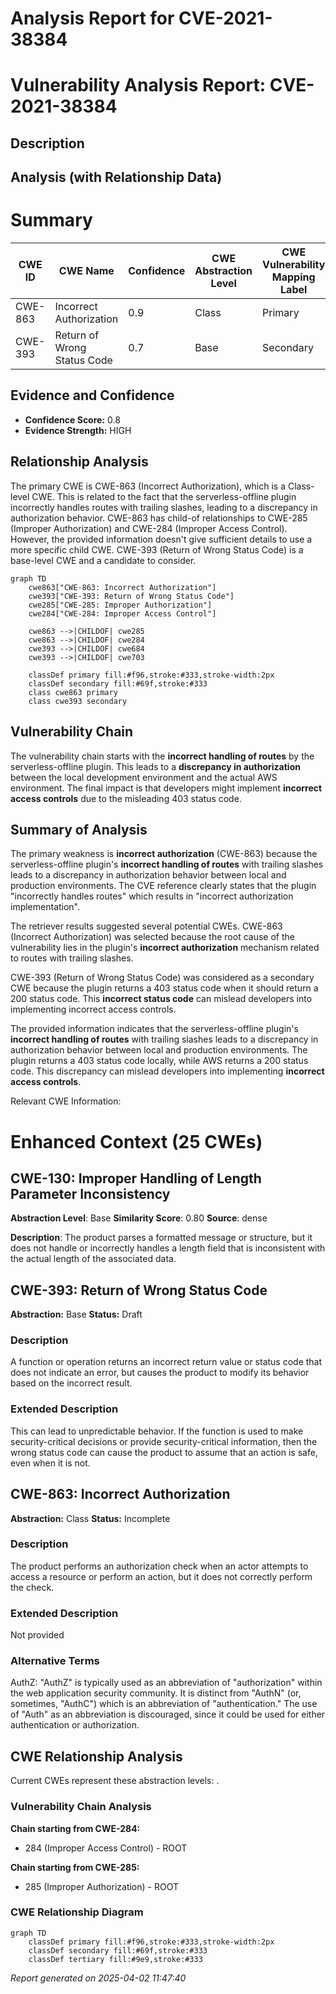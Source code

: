 # Analysis Report for CVE-2021-38384

# Vulnerability Analysis Report: CVE-2021-38384

## Description



## Analysis (with Relationship Data)

# Summary
| CWE ID | CWE Name | Confidence | CWE Abstraction Level | CWE Vulnerability Mapping Label | CWE-Vulnerability Mapping Notes |
|---|---|---|---|---|---|
| CWE-863 | Incorrect Authorization | 0.9 | Class | Primary | Allowed-with-Review |
| CWE-393 | Return of Wrong Status Code | 0.7 | Base | Secondary | Allowed |

## Evidence and Confidence

*   **Confidence Score:** 0.8
*   **Evidence Strength:** HIGH

## Relationship Analysis
The primary CWE is CWE-863 (Incorrect Authorization), which is a Class-level CWE. This is related to the fact that the serverless-offline plugin incorrectly handles routes with trailing slashes, leading to a discrepancy in authorization behavior. CWE-863 has child-of relationships to CWE-285 (Improper Authorization) and CWE-284 (Improper Access Control). However, the provided information doesn't give sufficient details to use a more specific child CWE. CWE-393 (Return of Wrong Status Code) is a base-level CWE and a candidate to consider.

```mermaid
graph TD
    cwe863["CWE-863: Incorrect Authorization"]
    cwe393["CWE-393: Return of Wrong Status Code"]
    cwe285["CWE-285: Improper Authorization"]
    cwe284["CWE-284: Improper Access Control"]

    cwe863 -->|CHILDOF| cwe285
    cwe863 -->|CHILDOF| cwe284
    cwe393 -->|CHILDOF| cwe684
    cwe393 -->|CHILDOF| cwe703

    classDef primary fill:#f96,stroke:#333,stroke-width:2px
    classDef secondary fill:#69f,stroke:#333
    class cwe863 primary
    class cwe393 secondary
```

## Vulnerability Chain
The vulnerability chain starts with the **incorrect handling of routes** by the serverless-offline plugin. This leads to a **discrepancy in authorization** between the local development environment and the actual AWS environment. The final impact is that developers might implement **incorrect access controls** due to the misleading 403 status code.

## Summary of Analysis
The primary weakness is **incorrect authorization** (CWE-863) because the serverless-offline plugin's **incorrect handling of routes** with trailing slashes leads to a discrepancy in authorization behavior between local and production environments. The CVE reference clearly states that the plugin "incorrectly handles routes" which results in "incorrect authorization implementation".

The retriever results suggested several potential CWEs. CWE-863 (Incorrect Authorization) was selected because the root cause of the vulnerability lies in the plugin's **incorrect authorization** mechanism related to routes with trailing slashes.

CWE-393 (Return of Wrong Status Code) was considered as a secondary CWE because the plugin returns a 403 status code when it should return a 200 status code. This **incorrect status code** can mislead developers into implementing incorrect access controls.

The provided information indicates that the serverless-offline plugin's **incorrect handling of routes** with trailing slashes leads to a discrepancy in authorization behavior between local and production environments. The plugin returns a 403 status code locally, while AWS returns a 200 status code. This discrepancy can mislead developers into implementing **incorrect access controls**.

Relevant CWE Information:

# Enhanced Context (25 CWEs)

## CWE-130: Improper Handling of Length Parameter Inconsistency
**Abstraction Level**: Base
**Similarity Score**: 0.80
**Source**: dense

**Description**:
The product parses a formatted message or structure, but it does not handle or incorrectly handles a length field that is inconsistent with the actual length of the associated data.
## CWE-393: Return of Wrong Status Code
**Abstraction:** Base
**Status:** Draft

### Description
A function or operation returns an incorrect return value or status code that does not indicate an error, but causes the product to modify its behavior based on the incorrect result.

### Extended Description
This can lead to unpredictable behavior. If the function is used to make security-critical decisions or provide security-critical information, then the wrong status code can cause the product to assume that an action is safe, even when it is not.
## CWE-863: Incorrect Authorization
**Abstraction:** Class
**Status:** Incomplete

### Description
The product performs an authorization check when an actor attempts to access a resource or perform an action, but it does not correctly perform the check.

### Extended Description
Not provided

### Alternative Terms
AuthZ: "AuthZ" is typically used as an abbreviation of "authorization" within the web application security community. It is distinct from "AuthN" (or, sometimes, "AuthC") which is an abbreviation of "authentication." The use of "Auth" as an abbreviation is discouraged, since it could be used for either authentication or authorization.


## CWE Relationship Analysis

Current CWEs represent these abstraction levels: .


### Vulnerability Chain Analysis

**Chain starting from CWE-284:**
- 284 (Improper Access Control) - ROOT


**Chain starting from CWE-285:**
- 285 (Improper Authorization) - ROOT



### CWE Relationship Diagram

```mermaid
graph TD
    classDef primary fill:#f96,stroke:#333,stroke-width:2px
    classDef secondary fill:#69f,stroke:#333
    classDef tertiary fill:#9e9,stroke:#333
```



*Report generated on 2025-04-02 11:47:40*

